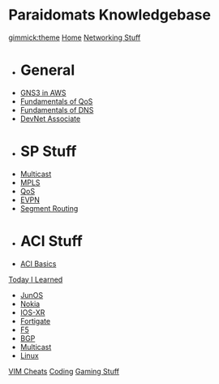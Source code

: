 <!--
  -- Name of your wiki
  -- Do NOT remove the leading `#` character.
  -->

# Paraidomats Knowledgebase


<!--
  -- Default theme
  -- (Read: http://dynalon.github.io/mdwiki/#!customizing.md#Theme_chooser)
  -->

[gimmick:theme](cosmo)
[Home](index.md)
[Networking Stuff]()

  * # General
  * [GNS3 in AWS](pages/networking_stuff/general/AWS_GNS3_getting_started.md)
  * [Fundamentals of QoS](pages/networking_stuff/general/fundamentals_of_qos.md)
  * [Fundamentals of DNS](pages/networking_stuff/general/fundamentals_of_dns.md)
  * [DevNet Associate](pages/networking_stuff/general/DevNet_Associate.md)
  * # SP Stuff
  * [Multicast](pages/networking_stuff/sp_stuff/multicast.md)
  * [MPLS](pages/networking_stuff/sp_stuff/mpls.md)
  * [QoS](pages/networking_stuff/sp_stuff/qos.md)
  * [EVPN](pages/networking_stuff/sp_stuff/evpn.md)
  * [Segment Routing](pages/networking_stuff/sp_stuff/segment-routing.md)
  * # ACI Stuff
  * [ACI Basics](pages/networking_stuff/aci_stuff/aci_basics.md)

[Today I Learned]()

  * [JunOS](pages/today_i_learned/junos.md)
  * [Nokia](pages/today_i_learned/nokia.md)
  * [IOS-XR](pages/today_i_learned/ios_xr.md)
  * [Fortigate](pages/today_i_learned/fortigate.md)
  * [F5](pages/today_i_learned/f5.md)
  * [BGP](pages/today_i_learned/bgp.md)
  * [Multicast](pages/today_i_learned/multicast.md)
  * [Linux](pages/today_i_learned/linux.md)

[VIM Cheats](pages/vim_cheats/vimcheats.md)
[Coding](pages/coding_stuff/coding.md)
[Gaming Stuff](pages/gaming_stuff/gaming.md)




<!--
  -- Navigation
  -- (Read: http://dynalon.github.io/mdwiki/#!quickstart.md#Adding_a_navigation)
  -->

<!-- [About](pages/about.md)
[Download](pages/download.md) -->

<!-- A more complex navigation example: ----------------------------------------

[Menu Item 1]()

  * # SubMenu Heading 1
  * [SubMenu Item 1](pages/subitem1.md)
  * [SubMenu Item 2](pages/subitem2.md)
  - - - -
  * # SubMenu Heading 2
  * [SubMenu Item 3](pages/subitem3.md)
  - - - -
  * # SubMenu Heading 3
  * [SubMenu Item 3](pages/subitem3.md) 

[Menu Item 2](pages/item2.md)

[Menu Item 3](pages/item3.md)

----------------------------------------------------------------------------

<!--
  -- Change the Language
  -- Could be useful when there's more than one language wiki.
  -->

<!--
[Change the Language]()

  * [English (United States)](/en_US/)
  * [English (United Kingdom)](/en_GB/)
  * [Italian](/it/)
-->

<!--
  -- Let the user choose a theme
  -- (Read: http://dynalon.github.io/mdwiki/#!quickstart.md#Adding_a_navigation)
  -->

<!--

